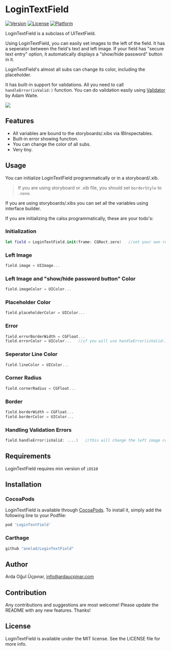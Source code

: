 # LoginTextField

[![Version](https://img.shields.io/cocoapods/v/LoginTextField.svg?style=flat)](http://cocoapods.org/pods/LoginTextField)
[![License](https://img.shields.io/cocoapods/l/LoginTextField.svg?style=flat)](http://cocoapods.org/pods/LoginTextField)
[![Platform](https://img.shields.io/cocoapods/p/LoginTextField.svg?style=flat)](http://cocoapods.org/pods/LoginTextField)

LoginTextField is a subclass of UITextField. 

Using LoginTextField, you can easily set images to the left of the field. It has a seperator between the field's text and left image. If your field has "secure text entry" option, it automatically displays a "show/hide password" button in it.

LoginTextField's almost all subs can change its color, including the placeholder.

It has built-in support for validations. All you need to call `handleError(isValid:)` function. You can do validation easily using [Validator](https://github.com/adamwaite/Validator) by Adam Waite.

![](/READMEAssets/LoginTextField.gif)

## Features
* All variables are bound to the storyboards/.xibs via IBInspectables. 
* Built-in error showing function.
* You can change the color of all subs.
* Very tiny.

## Usage

You can initialize LoginTextField programmatically or in a storyboard/.xib.

> If you are using storyboard or .xib file, you should set `borderStyle` to `.none`.

If you are using storyboards/.xibs you can set all the variables using interface builder.

If you are initializing the calss programmatically, these are your todo's:


### Initialization
```swift
let field = LoginTextField.init(frame: CGRect.zero)   //set your own rect.
```

### Left Image
```swift
field.image = UIImage...
```

### Left Image and "show/hide password button" Color
```swift
field.imageColor = UIColor...
```

### Placeholder Color
```swift
field.placeholderColor = UIColor...
```

### Error
```swift
field.errorBorderWidth = CGFloat...
field.errorColor = UIColor...   //if you will use handleError(isValid:) function, you should specify an error color for validation errors. This color is used when handleError(isValid:) return false.
```

### Seperator Line Color
```swift
field.lineColor = UIColor...
```

### Corner Radius
```swift
field.cornerRadius = CGFloat...
```

### Border
```swift
field.borderWidth = CGFloat...
field.borderColor = UIColor...
```

### Handling Validation Errors
```swift
field.handleError(isValid: ....)   //this will change the left image color, the seperator line color and the border color (if border width is set > 0).
```

## Requirements
LoginTextField requires min version of `iOS10`

## Installation

### CocoaPods
LoginTextField is available through [CocoaPods](http://cocoapods.org). To install
it, simply add the following line to your Podfile:

```ruby
pod 'LoginTextField'
```


### Carthage
```ruby
github "anelad/LoginTextField"
```

## Author
Arda Oğul Üçpınar, info@ardaucpinar.com

## Contribution
Any contributions and suggestions are most welcome! Please update the README with any new features. Thanks!

## License
LoginTextField is available under the MIT license. See the LICENSE file for more info.
